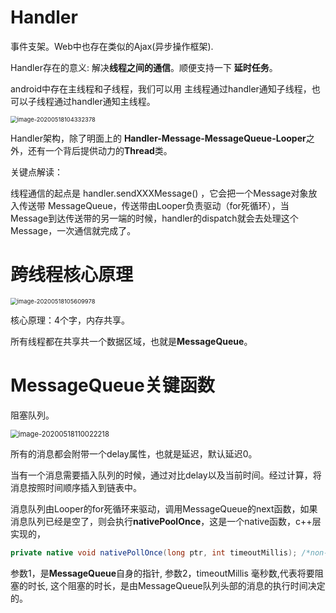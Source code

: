 # Handler

事件支架。Web中也存在类似的Ajax(异步操作框架).



Handler存在的意义: 解决**线程之间的通信**。顺便支持一下 **延时任务**。

android中存在主线程和子线程，我们可以用 主线程通过handler通知子线程，也可以子线程通过handler通知主线程。

<img src="C:\Users\adminstrator\AppData\Roaming\Typora\typora-user-images\image-20200518104332378.png" alt="image-20200518104332378" style="zoom:67%;" />

Handler架构，除了明面上的 **Handler-Message-MessageQueue-Looper**之外，还有一个背后提供动力的**Thread**类。

关键点解读：

线程通信的起点是  handler.sendXXXMessage() ，它会把一个Message对象放入传送带 MessageQueue，传送带由Looper负责驱动（for死循环），当Message到达传送带的另一端的时候，handler的dispatch就会去处理这个Message，一次通信就完成了。



# 跨线程核心原理

<img src="C:\Users\adminstrator\AppData\Roaming\Typora\typora-user-images\image-20200518105609978.png" alt="image-20200518105609978" style="zoom:67%;" />

核心原理：4个字，内存共享。

所有线程都在共享共一个数据区域，也就是**MessageQueue**。

# MessageQueue关键函数

阻塞队列。

<img src="C:\Users\adminstrator\AppData\Roaming\Typora\typora-user-images\image-20200518110022218.png" alt="image-20200518110022218" style="zoom:80%;" />

所有的消息都会附带一个delay属性，也就是延迟，默认延迟0。

当有一个消息需要插入队列的时候，通过对比delay以及当前时间。经过计算，将消息按照时间顺序插入到链表中。

消息队列由Looper的for死循环来驱动，调用MessageQueue的next函数，如果消息队列已经是空了，则会执行**nativePoolOnce**，这是一个native函数，c++层实现的，

```java
private native void nativePollOnce(long ptr, int timeoutMillis); /*non-static for callbacks*/
```

参数1，是**MessageQueue**自身的指针, 参数2，timeoutMillis 毫秒数,代表将要阻塞的时长,  这个阻塞的时长，是由MessageQueue队列头部的消息的执行时间决定的。









